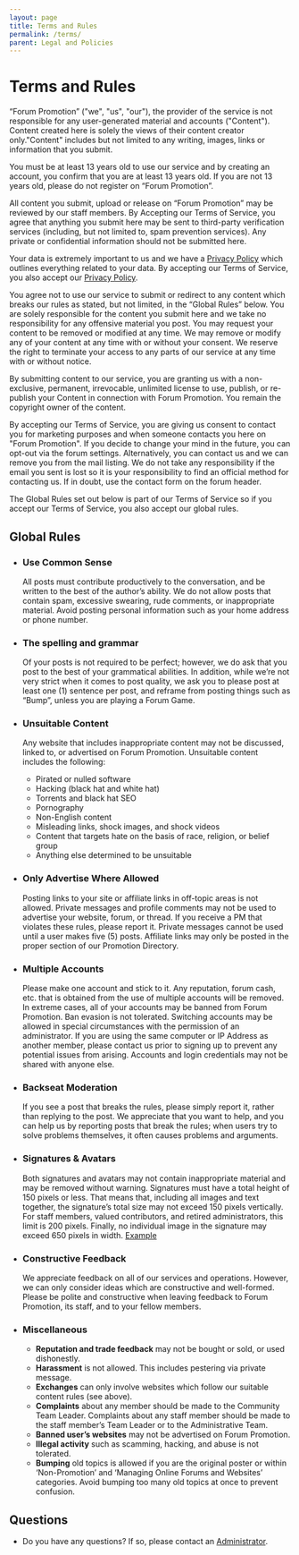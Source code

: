 ```yaml
---
layout: page
title: Terms and Rules
permalink: /terms/
parent: Legal and Policies
---
```


# Terms and Rules

“Forum Promotion” ("we", "us", "our"), the provider of the service is not responsible for any user-generated material and accounts ("Content"). Content created here is solely the views of their content creator only."Content" includes but not limited to any writing, images, links or information that you submit.

You must be at least 13 years old to use our service and by creating an account, you confirm that you are at least 13 years old. If you are not 13 years old, please do not register on “Forum Promotion”.

All content you submit, upload or release on “Forum Promotion” may be reviewed by our staff members. By Accepting our Terms of Service, you agree that anything you submit here may be sent to third-party verification services (including, but not limited to, spam prevention services). Any private or confidential information should not be submitted here.

Your data is extremely important to us and we have a [Privacy Policy](/docs/getting-started/privacy-policy.md) which outlines everything related to your data. By accepting our Terms of Service, you also accept our [Privacy Policy](/docs/getting-started/privacy-policy.md).

You agree not to use our service to submit or redirect to any content which breaks our rules as stated, but not limited, in the “Global Rules” below. You are solely responsible for the content you submit here and we take no responsibility for any offensive material you post. You may request your content to be removed or modified at any time. We may remove or modify any of your content at any time with or without your consent. We reserve the right to terminate your access to any parts of our service at any time with or without notice.

By submitting content to our service, you are granting us with a non-exclusive, permanent, irrevocable, unlimited license to use, publish, or re-publish your Content in connection with Forum Promotion. You remain the copyright owner of the content.

By accepting our Terms of Service, you are giving us consent to contact you for marketing purposes and when someone contacts you here on "Forum Promotion". If you decide to change your mind in the future, you can opt-out via the forum settings. Alternatively, you can contact us and we can remove you from the mail listing. We do not take any responsibility if the email you sent is lost so it is your responsibility to find an official method for contacting us. If in doubt, use the contact form on the forum header.

The Global Rules set out below is part of our Terms of Service so if you accept our Terms of Service, you also accept our global rules.

## Global Rules

- ### Use Common Sense

  All posts must contribute productively to the conversation, and be written to the best of the author’s ability. We do not allow posts that contain spam, excessive swearing, rude comments, or inappropriate material. Avoid posting personal information such as your home address or phone number.

- ### The spelling and grammar

  Of your posts is not required to be perfect; however, we do ask that you post to the best of your grammatical abilities. In addition, while we’re not very strict when it comes to post quality, we ask you to please post at least one (1) sentence per post, and reframe from posting things such as “Bump”, unless you are playing a Forum Game.

- ### Unsuitable Content

  Any website that includes inappropriate content may not be discussed, linked to, or advertised on Forum Promotion. Unsuitable content includes the following:

  - Pirated or nulled software
  - Hacking (black hat and white hat)
  - Torrents and black hat SEO
  - Pornography
  - Non-English content
  - Misleading links, shock images, and shock videos
  - Content that targets hate on the basis of race, religion, or belief group
  - Anything else determined to be unsuitable

- ### Only Advertise Where Allowed

  Posting links to your site or affiliate links in off-topic areas is not allowed. Private messages and profile comments may not be used to advertise your website, forum, or thread. If you receive a PM that violates these rules, please report it. Private messages cannot be used until a user makes five (5) posts. Affiliate links may only be posted in the proper section of our Promotion Directory.

- ### Multiple Accounts

  Please make one account and stick to it. Any reputation, forum cash, etc. that is obtained from the use of multiple accounts will be removed. In extreme cases, all of your accounts may be banned from Forum Promotion. Ban evasion is not tolerated. Switching accounts may be allowed in special circumstances with the permission of an administrator. If you are using the same computer or IP Address as another member, please contact us prior to signing up to prevent any potential issues from arising. Accounts and login credentials may not be shared with anyone else.

- ### Backseat Moderation

  If you see a post that breaks the rules, please simply report it, rather than replying to the post. We appreciate that you want to help, and you can help us by reporting posts that break the rules; when users try to solve problems themselves, it often causes problems and arguments.

- ### Signatures & Avatars

  Both signatures and avatars may not contain inappropriate material and may be removed without warning. Signatures must have a total height of 150 pixels or less. That means that, including all images and text together, the signature’s total size may not exceed 150 pixels vertically. For staff members, valued contributors, and retired administrators, this limit is 200 pixels. Finally, no individual image in the signature may exceed 650 pixels in width. [Example](https://i.imgur.com/qWCJzkU.png)

- ### Constructive Feedback

  We appreciate feedback on all of our services and operations. However, we can only consider ideas which are constructive and well-formed. Please be polite and constructive when leaving feedback to Forum Promotion, its staff, and to your fellow members.

- ### Miscellaneous
  - **Reputation and trade feedback** may not be bought or sold, or used dishonestly.
  - **Harassment** is not allowed. This includes pestering via private message.
  - **Exchanges** can only involve websites which follow our suitable content rules (see above).
  - **Complaints** about any member should be made to the Community Team Leader. Complaints about any staff member should be made to the staff member’s Team Leader or to the Administrative Team.
  - **Banned user’s websites** may not be advertised on Forum Promotion.
  - **Illegal activity** such as scamming, hacking, and abuse is not tolerated.
  - **Bumping** old topics is allowed if you are the original poster or within ‘Non-Promotion’ and ‘Managing Online Forums and Websites’ categories. Avoid bumping too many old topics at once to prevent confusion.

## Questions

- Do you have any questions? If so, please contact an [Administrator](https://forumpromotion.net/members/?key=staff_members).
